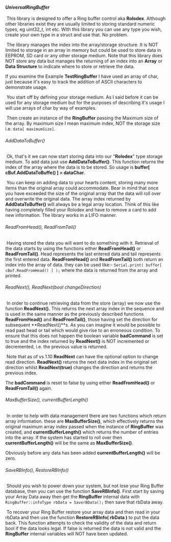 #### ***UniversalRingBuffer***  

​	This library is designed to offer a Ring buffer control aka **Rolodex**.
Although other libraries exist they are usually limited to storing standard numeric
types, eg uint32_t, int etc. With this library you can use any type you wish, create 
your own type in a struct and use that. No problem.

​	The library manages the index into the array/storage structure. It is NOT limited to 
storage in an array in memory but could be used to store data in EEPROM, SD card or
any other storage medium.
Note that this library does NOT store any data but manages the returning of an index
into an **Array** or **Data Structure** to indicate where to store or retrieve the data.

If you examine the Example **TestRingBuffer** I have used an array of char, just because
it's easy to track the addition of ASCII characters to demonstrate usage.

​	You start off by defining your storage medium. As I said before it can be used for 
any storage medium but for the purposes of describing it's usage I will use arrays of char
by way of examples.

​	Then create an instance of the **RingBuffer** passing the Maximum size of the array.
By maximum size I mean maximum index, NOT the storage size i.e. `data[ maximumSize]`.

###### AddDataToBuffer()

​	Ok, that's it we can now start storing data into our "**Rolodex**" type storage medium.
To add data just use **AddDataToBuffer()**. This function returns the index of the array
where the data is to be stored. So usage is **buffer[ cBuf.AddDataToBuffe() ] = dataChar**.

​	You can keep on adding data to your hearts content, storing many more items than the
original array could accommodate. Bear in mind that once you have exceeded the size of the
original array that the data will roll over and overwrite the original data. The array index
returned by **AddDataToBuffer()** will always be a legal array location. Think of this like
having completely filled your Rolodex and have to remove a card to add new information.
The library works in a LIFO manner.

###### ReadFromHead(), ReadFromTail()

​	Having stored the data you will want to do something with it. Retrieval of the data starts
by using the functions either **ReadFromHead()** or **ReadFromTail()**. Head represents the 
last entered data and tail represents the first entered data. **ReadFromHead()** and 
**ReadFromTail()** both return an index into the array of data. they can be used like:-
`Serial.print( buffer[ cBuf.ReadFromHead() ] );` where the data is returned from the array
and printed. 

###### ReadNext(),  ReadNext(bool changeDirection)

​	In order to continue retrieving data from the store (array) we now use the function
**ReadNext().** This returns the next array index in the sequence and is used in the
same manner as the previously described functions **ReadFromHead()** and **ReadFromTail()**, 
those having set the direction for subsequent **ReadNext()**s. As you can imagine it would
be possible to read past head or tail which would give rise to an erroneous condition.
To ensure that this does not happen the boolean variable **badCommand** is set to true
and the index returned by **ReadNext()** is NOT incremented or decremented, i.e. the 
previous value is returned.

​	Note that as of vs 1.10 **ReadNext** can have the optional option to change read direction.
 **ReadNext()** returns the next data index in the original set direction whilst **ReadNext(true)**
 changes the direction and returns the previous index.

The **badCommand** is reset to false by using either **ReadFromHead()** or **ReadFromTail()** again.

###### MaxBufferSize(),  currentBufferLength()

​	In order to help with data management there are two functions which return array information. 
these are **MaxBufferSize()**, which effectively returns the original maximum array index passed
when the instance of **RingBuffer** was created, and **currentBufferLength()** which returns the 
number of entries into the array. If the system has started to roll over then **currentBufferLength()**
will be the same as **MaxBufferSize()**. 

Obviously before any data has been added **currentBufferLength()** will be zero.

###### SaveRBInfo(),  RestoreRBInfo()

​	Should you wish to power down your system, but not lose your Ring Buffer database, then you can use the function **SaveRBInfo()**. First start by saving your Array Data away then get the **RingBuffer**
internal data with `RingBuffer::infoType rbData = SaverBData();` then save that rbData away.

​	To recover your Ring Buffer restore your array data and then read in your rbData and then
use the function **RestoreRBInfo( rbData )** to put the data back. This function attempts to check
the validity of the data and return bool if the data looks legal. If false is returned the data is
not valid and the **RingBuffer** internal variables will NOT have been updated.